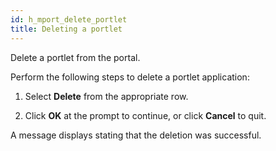 ```yaml
---
id: h_mport_delete_portlet
title: Deleting a portlet
---
```





Delete a portlet from the portal.

Perform the following steps to delete a portlet application:

1.  Select **Delete** from the appropriate row.

2.  Click **OK** at the prompt to continue, or click **Cancel** to quit.


A message displays stating that the deletion was successful.

